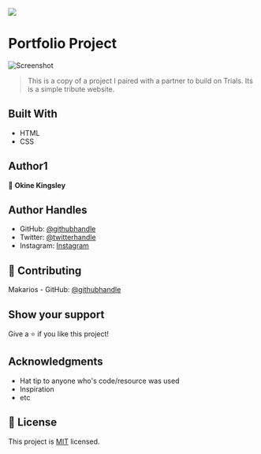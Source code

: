 ![](https://img.shields.io/badge/Microverse-blueviolet)

# Portfolio Project

![Screenshot](projects-about-section.png)

> This is a copy of a project I paired with a partner to build on Trials. Its is a simple tribute website.

## Built With

- HTML
- CSS

## Author1

👤 **Okine Kingsley**


## Author Handles
- GitHub: [@githubhandle](https://github.com/killy10o10)
- Twitter: [@twitterhandle](https://twitter.com/Quami_Killy)
- Instagram: [Instagram](https://www.instagram.com/quami_killy/)


## 🤝 Contributing

Makarios - GitHub: [@githubhandle](https://github.com/Makarios24)

## Show your support

Give a ⭐️ if you like this project!

## Acknowledgments

- Hat tip to anyone who's code/resource was used
- Inspiration
- etc

## 📝 License

This project is [MIT](./MIT.md) licensed.
